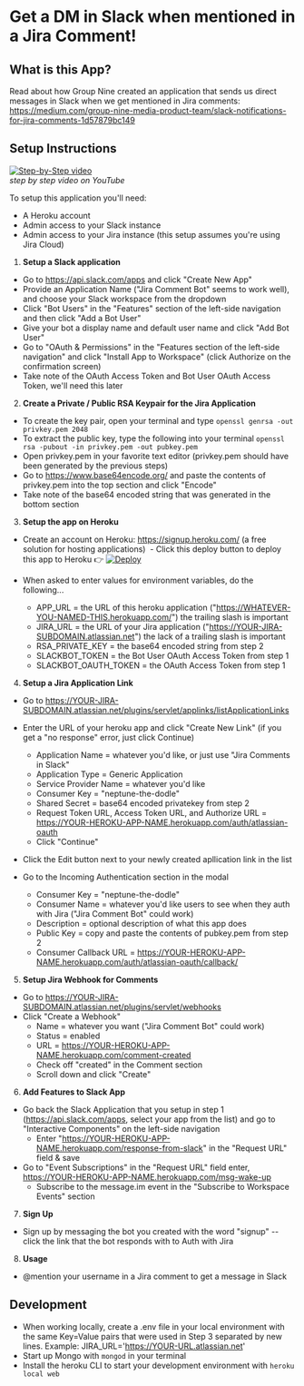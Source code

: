 # Get a DM in Slack when mentioned in a Jira Comment!

## What is this App?
Read about how Group Nine created an application that sends us direct messages in Slack when we get mentioned in Jira comments: https://medium.com/group-nine-media-product-team/slack-notifications-for-jira-comments-1d57879bc149

## Setup Instructions
[![Step-by-Step video](https://img.youtube.com/vi/5X4-3rkkffo/0.jpg)](https://www.youtube.com/watch?v=5X4-3rkkffo)  
*step by step video on YouTube*

To setup this application you'll need:
- A Heroku account
- Admin access to your Slack instance
- Admin access to your Jira instance (this setup assumes you're using Jira Cloud)

1. **Setup a Slack application**
  - Go to https://api.slack.com/apps and click "Create New App"
  - Provide an Application Name ("Jira Comment Bot" seems to work well), and choose your Slack workspace from the dropdown
  - Click "Bot Users" in the "Features" section of the left-side navigation and then click "Add a Bot User"
  - Give your bot a display name and default user name and click "Add Bot User"
  - Go to "OAuth & Permissions" in the "Features section of the left-side navigation" and click "Install App to Workspace" (click Authorize on the confirmation screen)
  - Take note of the OAuth Access Token and Bot User OAuth Access Token, we'll need this later
2. **Create a Private / Public RSA Keypair for the Jira Application**
  - To create the key pair, open your terminal and type ```openssl genrsa -out privkey.pem 2048```
  - To extract the public key, type the following into your terminal ```openssl rsa -pubout -in privkey.pem -out pubkey.pem```
  - Open privkey.pem in your favorite text editor (privkey.pem should have been generated by the previous steps)
  - Go to https://www.base64encode.org/ and paste the contents of privkey.pem into the top section and click "Encode"
  - Take note of the base64 encoded string that was generated in the bottom section
3. **Setup the app on Heroku**
  - Create an account on Heroku: https://signup.heroku.com/ (a free solution for hosting applications)
  - Click this deploy button to deploy this app to Heroku 👉 [![Deploy](https://www.herokucdn.com/deploy/button.svg)](https://heroku.com/deploy?template=https://github.com/1valet/jira-comment-slack-notification/tree/master)
  - When asked to enter values for environment variables, do the following...

    - APP_URL = the URL of this heroku application ("https://WHATEVER-YOU-NAMED-THIS.herokuapp.com/") the trailing slash is important  
    - JIRA_URL = the URL of your Jira application ("https://YOUR-JIRA-SUBDOMAIN.atlassian.net") the lack of a trailing slash is important  
    - RSA_PRIVATE_KEY = the base64 encoded string from step 2  
    - SLACKBOT_TOKEN = the Bot User OAuth Access Token from step 1
    - SLACKBOT_OAUTH_TOKEN = the OAuth Access Token from step 1
4. **Setup a Jira Application Link**
  - Go to https://YOUR-JIRA-SUBDOMAIN.atlassian.net/plugins/servlet/applinks/listApplicationLinks
  - Enter the URL of your heroku app and click "Create New Link" (if you get a "no response" error, just click Continue)
    
    - Application Name = whatever you'd like, or just use "Jira Comments in Slack"  
    - Application Type = Generic Application  
    - Service Provider Name = whatever you'd like  
    - Consumer Key = "neptune-the-dodle"  
    - Shared Secret = base64 encoded privatekey from step 2 
    - Request Token URL, Access Token URL, and Authorize URL = https://YOUR-HEROKU-APP-NAME.herokuapp.com/auth/atlassian-oauth  
    - Click "Continue"  
  - Click the Edit button next to your newly created apllication link in the list  
  - Go to the Incoming Authentication section in the modal  
    - Consumer Key = "neptune-the-dodle"  
    - Consumer Name =  whatever you'd like users to see when they auth with Jira ("Jira Comment Bot" could work)  
    - Description = optional description of what this app does  
    - Public Key = copy and paste the contents of pubkey.pem from step 2
    - Consumer Callback URL = https://YOUR-HEROKU-APP-NAME.herokuapp.com/auth/atlassian-oauth/callback/
5. **Setup Jira Webhook for Comments**
  - Go to https://YOUR-JIRA-SUBDOMAIN.atlassian.net/plugins/servlet/webhooks
  - Click "Create a Webhook"
    - Name = whatever you want ("Jira Comment Bot" could work)
    - Status = enabled
    - URL = https://YOUR-HEROKU-APP-NAME.herokuapp.com/comment-created
    - Check off "created" in the Comment section
    - Scroll down and click "Create"
6. **Add Features to Slack App**
  - Go back the Slack Application that you setup in step 1 (https://api.slack.com/apps, select your app from the list) and go to "Interactive Components" on the left-side navigation
    - Enter "https://YOUR-HEROKU-APP-NAME.herokuapp.com/response-from-slack" in the "Request URL" field & save
  - Go to "Event Subscriptions" in the "Request URL" field enter, https://YOUR-HEROKU-APP-NAME.herokuapp.com/msg-wake-up
    - Subscribe to the message.im event in the "Subscribe to Workspace Events" section
7. **Sign Up**
  - Sign up by messaging the bot you created with the word "signup" -- click the link that the bot responds with to Auth with Jira
8. **Usage**
  - @mention your username in a Jira comment to get a message in Slack
  
## Development
- When working locally, create a .env file in your local environment with the same Key=Value pairs that were used in Step 3 separated by new lines. Example: JIRA_URL='https://YOUR-URL.atlassian.net'  
- Start up Mongo with ```mongod``` in your terminal
- Install the heroku CLI to start your development environment with ```heroku local web```
